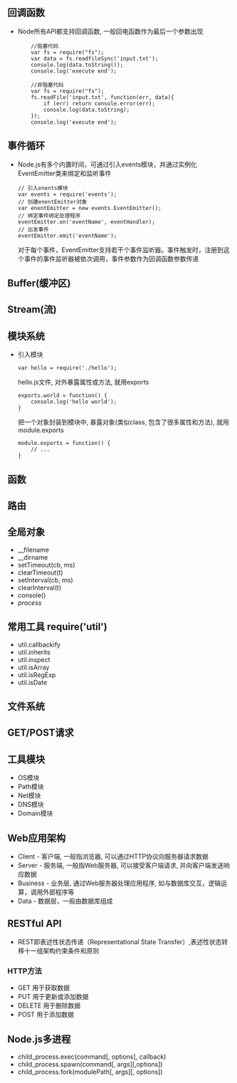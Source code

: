 ## 回调函数
- Node所有API都支持回调函数, 一般回电函数作为最后一个参数出现
    ```
        //阻塞代码
        var fs = require("fs");
        var data = fs.readfileSync('input.txt');
        console.log(data.toString());
        console.log('execute end');
    ```
    ```
        //非阻塞代码
        var fs = require("fs");
        fs.readFile('input.txt', function(err, data){
            if (err) return console.error(err);
            console.log(data.toString);
        });
        console.log('execute end');
    ```

## 事件循环
- Node.js有多个内置时间，可通过引入events模块，并通过实例化EventEmitter类来绑定和监听事件
    ```
    // 引入enents模块
    var events = require('events');
    // 创建enentEmitter对象
    var enentEmitter = new events.EventEmitter();
    // 绑定事件绑定处理程序
    eventEmitter.on('eventName', eventHandler);
    // 出发事件
    eventEmitter.emit('eventName');
    ```
    对于每个事件，EventEmitter支持若干个事件监听器。事件触发时，注册到这个事件的事件监听器被依次调用，事件参数作为回调函数参数传递

## Buffer(缓冲区)


## Stream(流)


## 模块系统
- 引入模块
    ```
    var hello = require('./hello');
    ```
    hello.js文件, 对外暴露属性或方法, 就用exports
    ```
    exports.world = function() {
        console.log('hello world');
    }
    ```
    把一个对象封装到模块中, 暴露对象(类似class, 包含了很多属性和方法), 就用module.exports
    ```
    module.exports = function() {
        // ...
    }
    ```

## 函数


## 路由


## 全局对象
- __filename
- __dirname
- setTimeout(cb, ms)
- clearTimeout(t)
- setInterval(cb, ms)
- clearInterval(t)
- console()
- *process*


## 常用工具 require('util')
- util.callbackify
- util.inherits
- util.inspect
- util.isArray
- util.isRegExp
- util.isDate


## 文件系统


## GET/POST请求

## 工具模块
- OS模块
- Path模块
- Net模块
- DNS模块
- Domain模块


## Web应用架构
- Client - 客户端, 一般指浏览器, 可以通过HTTP协议向服务器请求数据
- Server - 服务端, 一般指Web服务器, 可以接受客户端请求, 并向客户端发送响应数据
- Business - 业务层, 通过Web服务器处理应用程序, 如与数据库交互，逻辑运算，调用外部程序等
- Data - 数据层，一般由数据库组成


## RESTful API
- REST即表述性状态传递（Representational State Transfer）,表述性状态转移十一组架构约束条件和原则  
### HTTP方法
- GET 用于获取数据
- PUT 用于更新或添加数据
- DELETE 用于删除数据
- POST 用于添加数据


## Node.js多进程
- child_process.exec(command[, options], callback)
- child_process.spawn(command[, args][,options])
- child_process.fork(modulePath[, args][, options])
